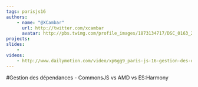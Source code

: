 ```yaml
---
tags: parisjs16
authors:
    - name: "@XCambar"
      url: http://twitter.com/xcambar
      avatar: http://pbs.twimg.com/profile_images/1873134717/DSC_0163_2_bigger.jpg
projects:
slides:
    - 
videos:
    - http://www.dailymotion.com/video/xp6gg9_paris-js-16-gestion-des-dependances-commonsjs-vs-amd-vs-es-harmony_tech
---
```

#Gestion des dépendances - CommonsJS vs AMD vs ES:Harmony
